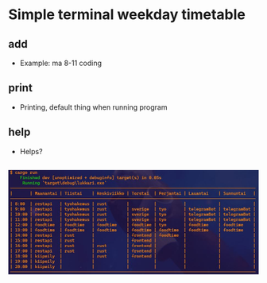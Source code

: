 # Simple terminal weekday timetable

## add
- Example: ma 8-11 coding
## print
- Printing, default thing when running program
## help
- Helps?

## ![Lukkari](./images/lukkari.JPG)